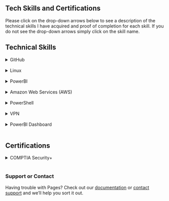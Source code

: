 ## Tech Skills and Certifications

Please click on the drop-down arrows below to see a description of the technical skills I have acquired and proof of completion for each skill. If you do not see the drop-down arrows simply click on the skill name.

<h2> Technical Skills </h2>

<details><summary>GitHub</summary>
  <h4> Description: </h4>
  I completed the GitHub learning lab courses offered on the GitHub <a href="https://lab.github.com/courses">website.</a>
  The courses helped me develop skills in creating pages such as this using GitHub pages and publishing them to GitHub. It also walked you through making changes using branches and pull requests.

<br>
<br>
<ul>
The 13 GitHub labs include an overview of fundamental GitHub skills including:
    <li>Communicating in issues and using Markdown</li>
  <li>Managing notifications</li>
  <li>Creating branches and making commits</li>
  <li>Introducing changes with pull requests and merging conflicts</li>
  <li>Creating and publishing a simple HTML website using GitHub Pages</li>
  <li>Creating Git files such as a .gitignore and migrating projects</li>
  <li>Using GitHub Apps and release-based workflows</li>
  <li>Using continuous integration with Travis CI</li>
</ul>

<h4> Course Completion: </h4>
<img src="GH1.png" alt="GitHubCompletion1">

<img src="GH2.png" alt="GitHubCompletion2">

<img src="GH3.png" alt="GitHubCompletion3">

  </details>
  
  <br>
<details><summary>Linux</summary>
  <h4> Description: </h4>
  I completed the LinuxAcademy's LPI Essentials online training offered on the Linux Academy <a href="https://www.linuxacademy.com">website.</a> The training gave videos, labs, and quizzes that taught and tested you on key fundamentals in Linux. The training started with the history of how Linux was created and gave an overview of several distributions. There was also a walkthrough lab to teach you how to install CentOS using VirtualBox.
<br>
<br>
<ul>
The training include an overview of fundamental Linux skills that prepare you for the LPI Linux Essentials Certification Exam including:
  <li>The Linux Community and a Career in Open Source</li>
  <li>Finding Your Way on a Linux System</li>
  <li>The Power of the Command Line</li>
  <li>The Linux Operating System</li>
  <li>Security and File Permissions</li>
</ul>
  
  <h4> Course Completion: </h4>
<img src="LPIcompletion.png" alt="LinuxCompletion1">
   </details>
   
   <br>
<details><summary>PowerBI</summary>
  <h4> Description: </h4>
  I completed the PowerBI online training offered on the edX <a href="https://www.edx.org">website.</a> This course went through the basics of how to create a report and dashboard using a dataset in Excel or from their library of data templates. The course also walked you through publishing the data to the PowerBI website from your desktop app so that it could be shared with others in your organization of your choosing.
<br>
  <br>
  The knowledge checks could not be completed because I was auditing the course.
<br>
  <br>
<ul>
The training include an overview of fundamental PowerBI skills including:
  <li>Creating visuals from different data sources</li>
  <li>Using data sources and visuals to form reports and dashboards</li>
  <li>Creating real-time dashboards with natural language queries</li>
</ul>
  
  <h4> Course Completion: </h4>
<img src="PBI1.png" alt="PowerBICompletion1">
<img src="PBI2.png" alt="PowerBICompletion2">
<img src="PBI3.png" alt="PowerBICompletion3">
<img src="PBI4.png" alt="PowerBICompletion4">
<img src="PBI5.png" alt="PowerBICompletion5">
<img src="PBI6.png" alt="PowerBICompletion6">
<img src="PBI7.png" alt="PowerBICompletion7">
<img src="PBI8.png" alt="PowerBICompletion8">
<img src="PBI9.png" alt="PowerBICompletion9">
<img src="PBI10.png" alt="PowerBICompletion10">
<img src="PBI11.png" alt="PowerBICompletion11">
<img src="PBI12.png" alt="PowerBICompletion12">
<img src="PBI13.png" alt="PowerBICompletion13">
   </details>
 
   <br>
<details><summary>Amazon Web Services (AWS)</summary>
  <h4> Description: </h4>
  I completed the LinuxAcademy's AWS Essentials online training offered on the Linux Academy <a href="https://www.linuxacademy.com">website.</a> The training gave videos, labs, and quizzes that taught and tested you on key fundamentals in AWS. The training walked through each of the 12 sections of Project Omega 2.0 and reviewed how each section was completed at the end of the lectures. The labs also walked you through setting up your own instances, NACLs, subnets, and several other key parts of AWS. 
<br>
<br>
<ul>
The training include an overview of fundamental AWS skills including:
  <li>Managing AWS Access with Users, Groups, and Roles</li>
  <li>Networking Services and Connectivity</li>
  <li>Compute Services</li>
  <li>Storage Services</li>
  <li>Database Services</li>
  <li>Monitoring, Alerts, and Notifications</li>
  <li>Load Balancing, Elasticity, and Scalability</li>
  <li>Serverless Computing</li>
</ul>
  
   I also completed the AWS Concepts training on Linux Academy.
  
  
  <h4> Course Completion: </h4>
<img src="AWSEssentialsCompletion.png" alt="AWSEssentials">
<img src="AWSConceptsCompletion.png" alt="AWSConcepts">
   </details>
   <br>
   
<details><summary>PowerShell</summary>
  <h4> Description: </h4>
  I completed the PowerShell EdX online training offered on the EdX <a href="https://www.edx.org/course/windows-powershell-basics-1">website.</a> This training gave lectures and labs that focused on the fundamentals of configuring the console and ISE layout with admin privileges as well as learning basic commands. There was a large emphasis on learning about where to find information on commands such as syntax and examples of how to use the command by using the Get-Help command.
<br>
<br>
<ul>
The training include an overview of fundamental PowerShell skills including:
  <li>Configuring the Console</li>
  <li>Learning Basic Commands</li>
  <li>Learning about the Pipeline</li>
  <li>Learning about Data Variables and File Systems</li>
  <li>Formatting</li>
</ul>
  
  <h4> Course Completion: </h4>
<img src="PowershellCompletion.png" alt="PowerShellCompletion1">
   </details>
   
   <br>
   <details><summary>VPN</summary>
  <h4> Description: </h4>
  I completed the setup for Algo VPN on the GitHub <a href="https://github.com/trailofbits/algo">website.</a> This taught me how to set up a personal IPSEC VPN in the cloud. The setup was done using ansible scripts provided on GitHub. Completing this setup helped reinforce skills learned in previous tech skill courses.

  <br>
  <br>
  
  <h4> Setup Completion: </h4>
<img src="ReaganAlgoVPN.png" alt="AlgoCompletion">
<br>
<br>
 I also attempted the setup for OpenVPN on Digital Ocean's <a href="https://www.digitalocean.com/community/tutorials/how-to-set-up-an-openvpn-server-on-ubuntu-18-04">website,</a> but was unsuccessful. After following the directions closely several times, I was still unable to get my VPN to work correctly. The desktop app would confirm I was successfully connected, but when I would check my IP online it would say it had not changed. This setup also helped reinforce skills learned in previous tech skill courses even though it didn't work properly.

  <br>
  <br>
 
 <h4> Setup Completion: </h4>
<img src="ReaganOpenVPN.png" alt="OVPNCompletion">
   </details>
   <br>
   <details><summary>PowerBI Dashboard</summary>
  <h4> Description: </h4>
  Below is a link to a Youtube video presentation of my dashboard as well as screenshots of the report and dashboard components. I created the dashboard using sample sales and marketing data provided by Microsoft. 

<a href="https://www.youtube.com/watch?v=wJMBpLIGReI">Video</a>

</details>
   
  <br>
<h2> Certifications </h2>
<details><summary>COMPTIA Security+</summary>
  <h4> Description: </h4>
  I am working towards the COMPTIA Security+ Certification and studying with <a href="https://www.testout.com">Testout.</a> I am also doing in-class quizzes and participating in discussions over the questions facilitated by my professor.
</details>
<br>



### Support or Contact

Having trouble with Pages? Check out our [documentation](https://help.github.com/categories/github-pages-basics/) or [contact support](https://github.com/contact) and we’ll help you sort it out.
